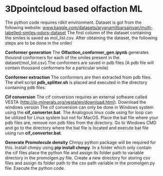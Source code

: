 # 3Dpointcloud based olfaction ML
The python code requires rdkit environment. Dataset is got from the following website: www.kaggle.com/datasets/aryanamitbarsainyan/multi-labelled-smiles-odors-dataset
The first column of the dataset containing the smiles is saved as mol_list.csv. After obtaining the dataset, the following steps are to be done in the order/

**Conformer generation**
The **Olfaction_conformer_gen.ipynb** generates thousnd conformers for each of the smiles present in the dataset(mol_list.csv).The conformers are saved in pdb files (A pdb file will contain thousand conformers for a particular smile)

**Conformer extraction**
The conformers are then extracted from pdb files. The shell script **pdb_splitter.sh** is placed and executed in the directory containing pdb files. 

**Cif conversion**
The cif conversion requires an external software called VESTA (http://jp-minerals.org/vesta/en/download.html). Download the windows version The cif conversion can only be done in Windows system using the **cif_converter.bat**. The Analogous linux code using for loop can be utilized for Linux system but not for MacOS. Place the bat file where your pdb files are, remove non pdb files from the directory. Go to Windows CMD and go to the directory where the bat file is located and execute bat file using run **cif_converter.bat**.

**Generate Promolecule density**
Chmpy python package will be required for this. Install chmpy using **pip install chmpy**. In a folder which only contain the cif files place the python file and assign its folder path to variable directory in the promolgen.py file. Create a new directory for storing csv files and assign its folder path to the csv path variable in the promolgen.py file. Execute the python code.



